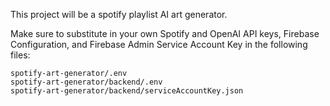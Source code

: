 
This project will be a spotify playlist AI art generator.

Make sure to substitute in your own Spotify and OpenAI API keys, Firebase Configuration, and Firebase Admin Service Account Key in the following files:  

    spotify-art-generator/.env
    spotify-art-generator/backend/.env
    spotify-art-generator/backend/serviceAccountKey.json



